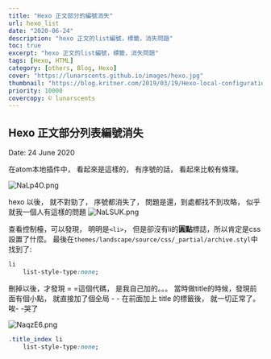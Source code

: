 ```yaml
---
title: "Hexo 正文部分的編號消失"
url: hexo_list
date: "2020-06-24"
description: "hexo 正文的list編號，標籤，消失問題"
toc: true
excerpt: "hexo 正文的list編號，標籤，消失問題"
tags: [Hexo, HTML]
category: [others, Blog, Hexo]
cover: "https://lunarscents.github.io/images/hexo.jpg"
thumbnail: "https://blog.kritner.com/2019/03/19/Hexo-local-configuration/hexo-logo-avatar.png"
priority: 10000
covercopy: © lunarscents
---
```

## Hexo 正文部分列表編號消失

Date: 24 June 2020

在atom本地插件中， 看起來是這樣的， 有序號的話， 看起來比較有條理。

![NaLp4O.png](https://s1.ax1x.com/2020/06/24/NaLp4O.png)

hexo 以後， 就不對勁了， 序號都消失了， 問題是還，到處都找不到攻略， 似乎就我一個人有這樣的問題
![NaLSUK.png](https://s1.ax1x.com/2020/06/24/NaLSUK.png)

查看控制檯，可以發現， 明明是`<li>`， 但是卻沒有li的**圓點**標誌，所以肯定是css設置了什麼。
最後在`themes/landscape/source/css/_partial/archive.styl`中找到了:

```css
li
    list-style-type:none;
```

刪掉以後，才發現 = =這個代碼， 是我自己加的。。。
當時做title的時候，發現前面有個小點， 就直接加了個全局 - -
在前面加上 title 的標籤後， 就一切正常了。 唉- -哭了

![NaqzE6.png](https://s1.ax1x.com/2020/06/24/NaqzE6.png)

```css
.title_index li
    list-style-type:none;
```
